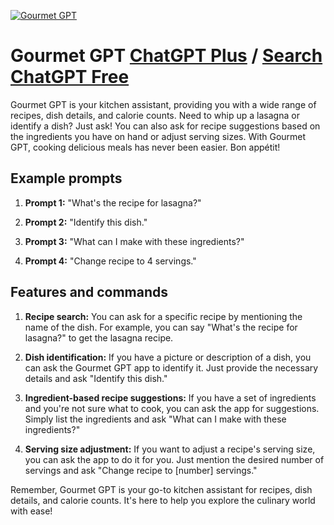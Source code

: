 
[![Gourmet GPT](https://files.oaiusercontent.com/file-I5pMJtFg7k4f5kLigVBhKBWB?se=2123-10-17T05%3A28%3A53Z&sp=r&sv=2021-08-06&sr=b&rscc=max-age%3D31536000%2C%20immutable&rscd=attachment%3B%20filename%3D35a5cb0f-be59-4358-ae1e-4bd156f24739.png&sig=QME6rS2kjAvdJaVd6Nyo4M24YV0ET9IR70vl0ORobaI%3D)](https://chat.openai.com/g/g-bII5U0xLR-gourmet-gpt)

# Gourmet GPT [ChatGPT Plus](https://chat.openai.com/g/g-bII5U0xLR-gourmet-gpt) / [Search ChatGPT Free](https://gptcall.net/index.html#/?search=Gourmet%20GPT)

Gourmet GPT is your kitchen assistant, providing you with a wide range of recipes, dish details, and calorie counts. Need to whip up a lasagna or identify a dish? Just ask! You can also ask for recipe suggestions based on the ingredients you have on hand or adjust serving sizes. With Gourmet GPT, cooking delicious meals has never been easier. Bon appétit!

## Example prompts

1. **Prompt 1:** "What's the recipe for lasagna?"

2. **Prompt 2:** "Identify this dish."

3. **Prompt 3:** "What can I make with these ingredients?"

4. **Prompt 4:** "Change recipe to 4 servings."

## Features and commands

1. **Recipe search:** You can ask for a specific recipe by mentioning the name of the dish. For example, you can say "What's the recipe for lasagna?" to get the lasagna recipe.

2. **Dish identification:** If you have a picture or description of a dish, you can ask the Gourmet GPT app to identify it. Just provide the necessary details and ask "Identify this dish."

3. **Ingredient-based recipe suggestions:** If you have a set of ingredients and you're not sure what to cook, you can ask the app for suggestions. Simply list the ingredients and ask "What can I make with these ingredients?"

4. **Serving size adjustment:** If you want to adjust a recipe's serving size, you can ask the app to do it for you. Just mention the desired number of servings and ask "Change recipe to [number] servings."

Remember, Gourmet GPT is your go-to kitchen assistant for recipes, dish details, and calorie counts. It's here to help you explore the culinary world with ease!


